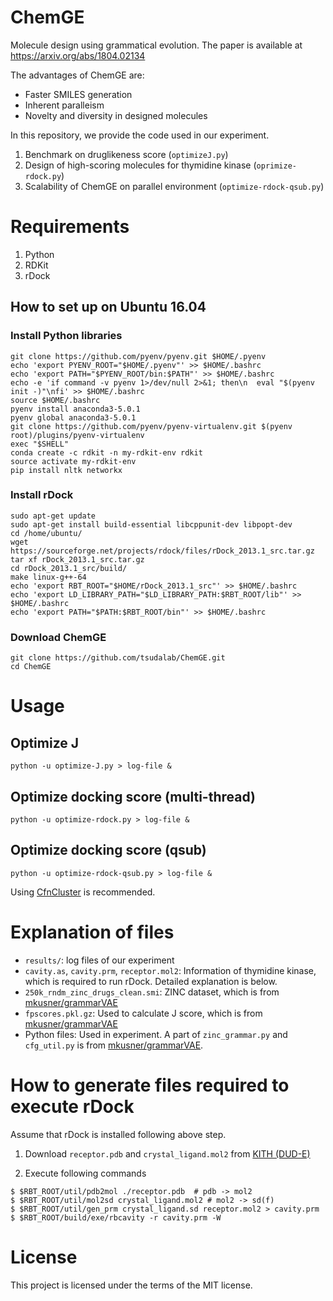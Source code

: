 # ChemGE
Molecule design using grammatical evolution.
The paper is available at https://arxiv.org/abs/1804.02134

The advantages of ChemGE are:

- Faster SMILES generation
- Inherent paralleism
- Novelty and diversity in designed molecules

In this repository, we provide the code used in our experiment.

1. Benchmark on druglikeness score (`optimizeJ.py`)
1. Design of high-scoring molecules for thymidine kinase (`oprimize-rdock.py`)
1. Scalability of ChemGE on parallel environment (`optimize-rdock-qsub.py`)

# Requirements
1. Python
1. RDKit
1. rDock

## How to set up on Ubuntu 16.04
### Install Python libraries

```
git clone https://github.com/pyenv/pyenv.git $HOME/.pyenv
echo 'export PYENV_ROOT="$HOME/.pyenv"' >> $HOME/.bashrc
echo 'export PATH="$PYENV_ROOT/bin:$PATH"' >> $HOME/.bashrc
echo -e 'if command -v pyenv 1>/dev/null 2>&1; then\n  eval "$(pyenv init -)"\nfi' >> $HOME/.bashrc
source $HOME/.bashrc
pyenv install anaconda3-5.0.1
pyenv global anaconda3-5.0.1
git clone https://github.com/pyenv/pyenv-virtualenv.git $(pyenv root)/plugins/pyenv-virtualenv
exec "$SHELL"
conda create -c rdkit -n my-rdkit-env rdkit
source activate my-rdkit-env
pip install nltk networkx
```

### Install rDock

```
sudo apt-get update
sudo apt-get install build-essential libcppunit-dev libpopt-dev
cd /home/ubuntu/
wget https://sourceforge.net/projects/rdock/files/rDock_2013.1_src.tar.gz 
tar xf rDock_2013.1_src.tar.gz
cd rDock_2013.1_src/build/
make linux-g++-64
echo 'export RBT_ROOT="$HOME/rDock_2013.1_src"' >> $HOME/.bashrc
echo 'export LD_LIBRARY_PATH="$LD_LIBRARY_PATH:$RBT_ROOT/lib"' >> $HOME/.bashrc
echo 'export PATH="$PATH:$RBT_ROOT/bin"' >> $HOME/.bashrc
```

### Download ChemGE

```
git clone https://github.com/tsudalab/ChemGE.git
cd ChemGE
```

# Usage
## Optimize J

```
python -u optimize-J.py > log-file &
```

## Optimize docking score (multi-thread)

```
python -u optimize-rdock.py > log-file &
```

## Optimize docking score (qsub)

```
python -u optimize-rdock-qsub.py > log-file &
```

Using [CfnCluster](https://github.com/awslabs/cfncluster) is recommended.

# Explanation of files

- `results/`: log files of our experiment
- `cavity.as`, `cavity.prm`, `receptor.mol2`: Information of thymidine kinase, which is required to run rDock. Detailed explanation is below.
- `250k_rndm_zinc_drugs_clean.smi`: ZINC dataset, which is from [mkusner/grammarVAE](https://github.com/mkusner/grammarVAE)
- `fpscores.pkl.gz`: Used to calculate J score, which is from [mkusner/grammarVAE](https://github.com/mkusner/grammarVAE)
- Python files: Used in experiment. A part of `zinc_grammar.py` and `cfg_util.py` is from [mkusner/grammarVAE](https://github.com/mkusner/grammarVAE).

# How to generate files required to execute rDock
Assume that rDock is installed following above step.

1. Download `receptor.pdb` and `crystal_ligand.mol2` from [KITH (DUD-E)](http://dude.docking.org/targets/kith])

2. Execute following commands
```
$ $RBT_ROOT/util/pdb2mol ./receptor.pdb  # pdb -> mol2
$ $RBT_ROOT/util/mol2sd crystal_ligand.mol2 # mol2 -> sd(f)
$ $RBT_ROOT/util/gen_prm crystal_ligand.sd receptor.mol2 > cavity.prm
$ $RBT_ROOT/build/exe/rbcavity -r cavity.prm -W
```

# License
This project is licensed under the terms of the MIT license.

